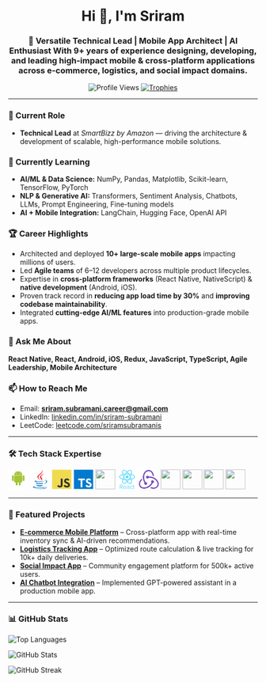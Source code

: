 <h1 align="center">Hi 👋, I'm Sriram</h1>
<h3 align="center">
🚀 Versatile Technical Lead | Mobile App Architect | AI Enthusiast  
With 9+ years of experience designing, developing, and leading high-impact mobile & cross-platform applications across e-commerce, logistics, and social impact domains.
</h3>

<p align="center">
  <img src="https://komarev.com/ghpvc/?username=ssrirams&label=Profile%20views&color=0e75b6&style=flat" alt="Profile Views" />  
  <a href="https://github.com/ryo-ma/github-profile-trophy"><img src="https://github-profile-trophy.vercel.app/?username=ssrirams&theme=gruvbox&margin-w=5&margin-h=5&no-frame=true" alt="Trophies" /></a>
</p>

---

### 🔭 Current Role
- **Technical Lead** at *SmartBizz by Amazon* — driving the architecture & development of scalable, high-performance mobile solutions.

### 🌱 Currently Learning
- **AI/ML & Data Science:** NumPy, Pandas, Matplotlib, Scikit-learn, TensorFlow, PyTorch  
- **NLP & Generative AI:** Transformers, Sentiment Analysis, Chatbots, LLMs, Prompt Engineering, Fine-tuning models  
- **AI + Mobile Integration:** LangChain, Hugging Face, OpenAI API

### 🏆 Career Highlights
- Architected and deployed **10+ large-scale mobile apps** impacting millions of users.
- Led **Agile teams** of 6–12 developers across multiple product lifecycles.
- Expertise in **cross-platform frameworks** (React Native, NativeScript) & **native development** (Android, iOS).
- Proven track record in **reducing app load time by 30%** and **improving codebase maintainability**.
- Integrated **cutting-edge AI/ML features** into production-grade mobile apps.

### 💬 Ask Me About
**React Native, React, Android, iOS, Redux, JavaScript, TypeScript, Agile Leadership, Mobile Architecture**

### 📫 How to Reach Me
- Email: **sriram.subramani.career@gmail.com**
- LinkedIn: [linkedin.com/in/sriram-subramani](https://linkedin.com/in/sriram-subramani)
- LeetCode: [leetcode.com/sriramsubramanis](https://leetcode.com/sriramsubramanis)

---

### 🛠 Tech Stack Expertise
<p align="left">
  <img src="https://raw.githubusercontent.com/devicons/devicon/master/icons/android/android-original-wordmark.svg" width="40" height="40" />
  <img src="https://raw.githubusercontent.com/devicons/devicon/master/icons/java/java-original.svg" width="40" height="40" />
  <img src="https://raw.githubusercontent.com/devicons/devicon/master/icons/javascript/javascript-original.svg" width="40" height="40" />
  <img src="https://raw.githubusercontent.com/devicons/devicon/master/icons/typescript/typescript-original.svg" width="40" height="40" />
  <img src="https://reactnative.dev/img/header_logo.svg" width="40" height="40" />
  <img src="https://raw.githubusercontent.com/devicons/devicon/master/icons/react/react-original-wordmark.svg" width="40" height="40" />
  <img src="https://raw.githubusercontent.com/devicons/devicon/master/icons/redux/redux-original.svg" width="40" height="40" />
  <img src="https://nativescript.org/images/brand/NativeScript_Logo_Blue_White.png" width="40" height="40" />
  <img src="https://www.vectorlogo.zone/logos/jestjsio/jestjsio-icon.svg" width="40" height="40" />
  <img src="https://www.vectorlogo.zone/logos/git-scm/git-scm-icon.svg" width="40" height="40" />
  <img src="https://raw.githubusercontent.com/detain/svg-logos/master/svg/selenium-logo.svg" width="40" height="40" />
</p>

---

### 📂 Featured Projects
- **[E-commerce Mobile Platform](#)** – Cross-platform app with real-time inventory sync & AI-driven recommendations.  
- **[Logistics Tracking App](#)** – Optimized route calculation & live tracking for 10k+ daily deliveries.  
- **[Social Impact App](#)** – Community engagement platform for 500k+ active users.  
- **[AI Chatbot Integration](#)** – Implemented GPT-powered assistant in a production mobile app.

---

### 📊 GitHub Stats
<p>
  <img src="https://github-readme-stats.vercel.app/api/top-langs?username=ssrirams&show_icons=true&locale=en&layout=compact" alt="Top Languages" />
</p>
<p>
  <img src="https://github-readme-stats.vercel.app/api?username=ssrirams&show_icons=true&locale=en" alt="GitHub Stats" />
</p>
<p>
  <img src="https://github-readme-streak-stats.herokuapp.com/?user=ssrirams" alt="GitHub Streak" />
</p>
